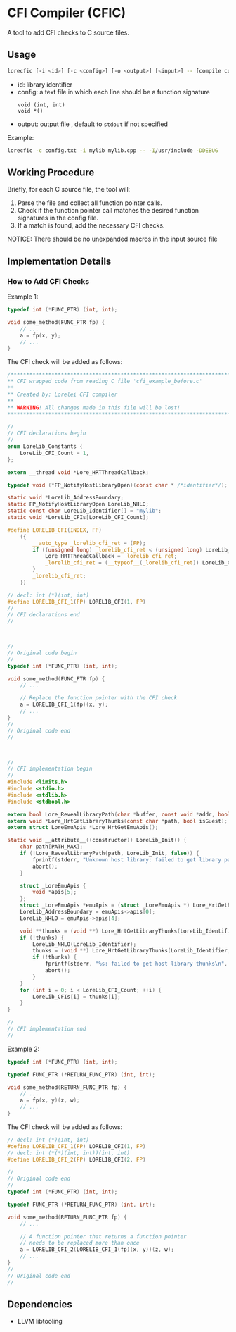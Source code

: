 # CFI Compiler (CFIC)

A tool to add CFI checks to C source files.

## Usage

```bash
lorecfic [-i <id>] [-c <config>] [-o <output>] [<input>] -- [compile commands]
```
- id: library identifier
- config: a text file in which each line should be a function signature
    ```
    void (int, int)
    void *()
    ```
- output: output file , default to `stdout` if not specified

Example:
```bash
lorecfic -c config.txt -i mylib mylib.cpp -- -I/usr/include -DDEBUG
```

## Working Procedure

Briefly, for each C source file, the tool will:
1. Parse the file and collect all function pointer calls.
2. Check if the function pointer call matches the desired function signatures in the config file.
3. If a match is found, add the necessary CFI checks.

NOTICE: There should be no unexpanded macros in the input source file

## Implementation Details

### How to Add CFI Checks

Example 1:
```c
typedef int (*FUNC_PTR) (int, int);

void some_method(FUNC_PTR fp) {
    // ...
    a = fp(x, y);
    // ...
}
```

The CFI check will be added as follows:
```c
/****************************************************************************
** CFI wrapped code from reading C file 'cfi_example_before.c'
**
** Created by: Lorelei CFI compiler
**
** WARNING! All changes made in this file will be lost!
*****************************************************************************/

//
// CFI declarations begin
//
enum LoreLib_Constants {
    LoreLib_CFI_Count = 1,
};

extern __thread void *Lore_HRTThreadCallback;

typedef void (*FP_NotifyHostLibraryOpen)(const char * /*identifier*/);

static void *LoreLib_AddressBoundary;
static FP_NotifyHostLibraryOpen LoreLib_NHLO;
static const char LoreLib_Identifier[] = "mylib";
static void *LoreLib_CFIs[LoreLib_CFI_Count];

#define LORELIB_CFI(INDEX, FP)                                                             \
    ({                                                                                     \
        __auto_type _lorelib_cfi_ret = (FP);                                               \
        if ((unsigned long) _lorelib_cfi_ret < (unsigned long) LoreLib_AddressBoundary) {  \
            Lore_HRTThreadCallback = _lorelib_cfi_ret;                                     \
            _lorelib_cfi_ret = (__typeof__(_lorelib_cfi_ret)) LoreLib_CFIs[INDEX];         \
        }                                                                                  \
        _lorelib_cfi_ret;                                                                  \
    })

// decl: int (*)(int, int)
#define LORELIB_CFI_1(FP) LORELIB_CFI(1, FP)
//
// CFI declarations end
//



//
// Original code begin
//
typedef int (*FUNC_PTR) (int, int);

void some_method(FUNC_PTR fp) {
    // ...

    // Replace the function pointer with the CFI check
    a = LORELIB_CFI_1(fp)(x, y);
    // ...
}
//
// Original code end
//



//
// CFI implementation begin
//
#include <limits.h>
#include <stdio.h>
#include <stdlib.h>
#include <stdbool.h>

extern bool Lore_RevealLibraryPath(char *buffer, const void *addr, bool followSymlink);
extern void *Lore_HrtGetLibraryThunks(const char *path, bool isGuest);
extern struct LoreEmuApis *Lore_HrtGetEmuApis();

static void __attribute__((constructor)) LoreLib_Init() {
    char path[PATH_MAX];
    if (!Lore_RevealLibraryPath(path, LoreLib_Init, false)) {
        fprintf(stderr, "Unknown host library: failed to get library path\n");
        abort();
    }

    struct _LoreEmuApis {
        void *apis[5];
    };
    struct _LoreEmuApis *emuApis = (struct _LoreEmuApis *) Lore_HrtGetEmuApis();
    LoreLib_AddressBoundary = emuApis->apis[0];
    LoreLib_NHLO = emuApis->apis[4];

    void **thunks = (void **) Lore_HrtGetLibraryThunks(LoreLib_Identifier, false);
    if (!thunks) {
        LoreLib_NHLO(LoreLib_Identifier);
        thunks = (void **) Lore_HrtGetLibraryThunks(LoreLib_Identifier, false);
        if (!thunks) {
            fprintf(stderr, "%s: failed to get host library thunks\n", path);
            abort();
        }
    }
    for (int i = 0; i < LoreLib_CFI_Count; ++i) {
        LoreLib_CFIs[i] = thunks[i];
    }
}

//
// CFI implementation end
//
```

Example 2:
```c
typedef int (*FUNC_PTR) (int, int);

typedef FUNC_PTR (*RETURN_FUNC_PTR) (int, int);

void some_method(RETURN_FUNC_PTR fp) {
    // ...
    a = fp(x, y)(z, w);
    // ...
}
```

The CFI check will be added as follows:
```c
// decl: int (*)(int, int)
#define LORELIB_CFI_1(FP) LORELIB_CFI(1, FP)
// decl: int (*(*)(int, int))(int, int)
#define LORELIB_CFI_2(FP) LORELIB_CFI(2, FP)

//
// Original code end
//
typedef int (*FUNC_PTR) (int, int);

typedef FUNC_PTR (*RETURN_FUNC_PTR) (int, int);

void some_method(RETURN_FUNC_PTR fp) {
    // ...

    // A function pointer that returns a function pointer
    // needs to be replaced more than once
    a = LORELIB_CFI_2(LORELIB_CFI_1(fp)(x, y))(z, w);
    // ...
}
//
// Original code end
//
```

## Dependencies

- LLVM libtooling
